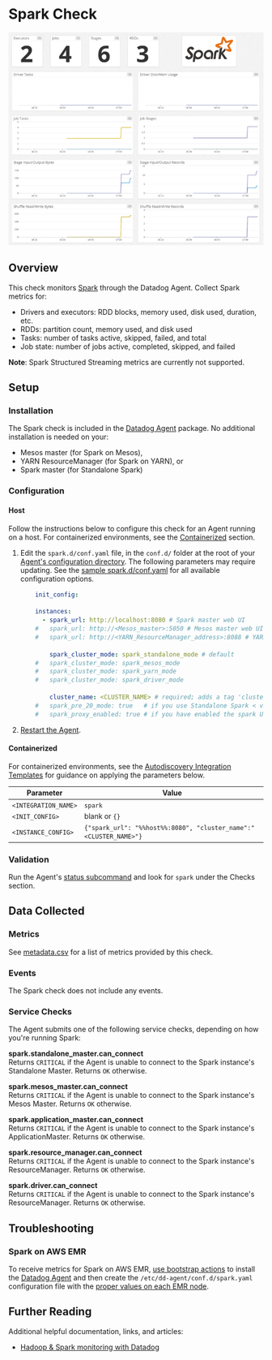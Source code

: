 # Spark Check

![Spark Graph][1]

## Overview

This check monitors [Spark][13] through the Datadog Agent. Collect Spark metrics for:

* Drivers and executors: RDD blocks, memory used, disk used, duration, etc.
* RDDs: partition count, memory used, and disk used
* Tasks: number of tasks active, skipped, failed, and total
* Job state: number of jobs active, completed, skipped, and failed

**Note**: Spark Structured Streaming metrics are currently not supported.

## Setup
### Installation

The Spark check is included in the [Datadog Agent][3] package. No additional installation is needed on your:

* Mesos master (for Spark on Mesos),
* YARN ResourceManager (for Spark on YARN), or
* Spark master (for Standalone Spark)

### Configuration
#### Host

Follow the instructions below to configure this check for an Agent running on a host. For containerized environments, see the [Containerized](#containerized) section.

1. Edit the `spark.d/conf.yaml` file, in the `conf.d/` folder at the root of your [Agent's configuration directory][4]. The following parameters may require updating. See the [sample spark.d/conf.yaml][5] for all available configuration options.

    ```yaml
        init_config:

        instances:
          - spark_url: http://localhost:8080 # Spark master web UI
        #   spark_url: http://<Mesos_master>:5050 # Mesos master web UI
        #   spark_url: http://<YARN_ResourceManager_address>:8088 # YARN ResourceManager address

            spark_cluster_mode: spark_standalone_mode # default
        #   spark_cluster_mode: spark_mesos_mode
        #   spark_cluster_mode: spark_yarn_mode
        #   spark_cluster_mode: spark_driver_mode

            cluster_name: <CLUSTER_NAME> # required; adds a tag 'cluster_name:<CLUSTER_NAME>' to all metrics
        #   spark_pre_20_mode: true   # if you use Standalone Spark < v2.0
        #   spark_proxy_enabled: true # if you have enabled the spark UI proxy
    ```

2. [Restart the Agent][6].

#### Containerized

For containerized environments, see the [Autodiscovery Integration Templates][2] for guidance on applying the parameters below.

| Parameter            | Value                                                             |
|----------------------|-------------------------------------------------------------------|
| `<INTEGRATION_NAME>` | `spark`                                                           |
| `<INIT_CONFIG>`      | blank or `{}`                                                     |
| `<INSTANCE_CONFIG>`  | `{"spark_url": "%%host%%:8080", "cluster_name":"<CLUSTER_NAME>"}` |

### Validation

Run the Agent's [status subcommand][7] and look for `spark` under the Checks section.

## Data Collected
### Metrics
See [metadata.csv][8] for a list of metrics provided by this check.

### Events
The Spark check does not include any events.

### Service Checks
The Agent submits one of the following service checks, depending on how you're running Spark:

**spark.standalone_master.can_connect**<br>
Returns `CRITICAL` if the Agent is unable to connect to the Spark instance's Standalone Master. Returns `OK` otherwise.

**spark.mesos_master.can_connect**<br>
Returns `CRITICAL` if the Agent is unable to connect to the Spark instance's Mesos Master. Returns `OK` otherwise.

**spark.application_master.can_connect**<br>
Returns `CRITICAL` if the Agent is unable to connect to the Spark instance's ApplicationMaster. Returns `OK` otherwise.

**spark.resource_manager.can_connect**<br>
Returns `CRITICAL` if the Agent is unable to connect to the Spark instance's ResourceManager. Returns `OK` otherwise.

**spark.driver.can_connect**<br>
Returns `CRITICAL` if the Agent is unable to connect to the Spark instance's ResourceManager. Returns `OK` otherwise.

## Troubleshooting
### Spark on AWS EMR

To receive metrics for Spark on AWS EMR, [use bootstrap actions][9] to install the [Datadog Agent][10] and then create the `/etc/dd-agent/conf.d/spark.yaml` configuration file with the [proper values on each EMR node][11].

## Further Reading

Additional helpful documentation, links, and articles:

* [Hadoop & Spark monitoring with Datadog][12]


[1]: https://raw.githubusercontent.com/DataDog/integrations-core/master/spark/images/sparkgraph.png
[2]: https://docs.datadoghq.com/agent/autodiscovery/integrations
[3]: https://app.datadoghq.com/account/settings#agent
[4]: https://docs.datadoghq.com/agent/guide/agent-configuration-files/#agent-configuration-directory
[5]: https://github.com/DataDog/integrations-core/blob/master/spark/datadog_checks/spark/data/conf.yaml.example
[6]: https://docs.datadoghq.com/agent/guide/agent-commands/#start-stop-and-restart-the-agent
[7]: https://docs.datadoghq.com/agent/guide/agent-commands/#agent-status-and-information
[8]: https://github.com/DataDog/integrations-core/blob/master/spark/metadata.csv
[9]: https://docs.aws.amazon.com/emr/latest/ManagementGuide/emr-plan-bootstrap.html
[10]: https://docs.datadoghq.com/agent
[11]: https://docs.aws.amazon.com/emr/latest/ManagementGuide/emr-connect-master-node-ssh.html
[12]: https://www.datadoghq.com/blog/monitoring-spark
[13]: https://spark.apache.org/
